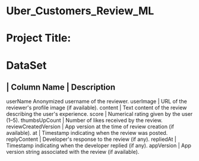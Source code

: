 # Uber_Customers_Review_ML
# Project Title: 
# DataSet
## | Column Name | Description
 userName  Anonymized username of the reviewer.
 userImage | URL of the reviewer's profile image (if available).
 content | Text content of the review describing the user's experience.
 score | Numerical rating given by the user (1–5).
 thumbsUpCount | Number of likes received by the review.
 reviewCreatedVersion | App version at the time of review creation (if available).
 at | Timestamp indicating when the review was posted.
 replyContent | Developer's response to the review (if any).
 repliedAt | Timestamp indicating when the developer replied (if any).
 appVersion | App version string associated with the review (if available).



